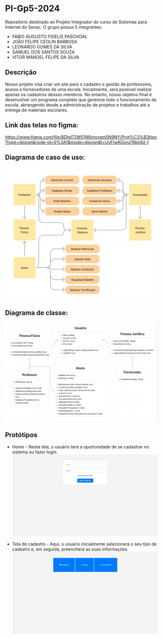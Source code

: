 # PI-Gp5-2024
Repositório destinado ao Projeto Integrador do curso de Sistemas para Internet do Senac. O grupo possui 5 integrantes:

- FABIO AUGUSTO FIDELIS PASCHOAL
- JOÃO FELIPE CEOLIN BARBOSA
- LEONARDO GOMES DA SILVA
- SAMUEL DOS SANTOS SOUZA
- VITOR MANOEL FELIPE DA SILVA

## Descrição
Nosso projeto visa criar um site para o cadastro e gestão de professores, alunos e fornecedores de uma escola. Inicialmente, será possível realizar apenas os cadastros desses membros. No entanto, nosso objetivo final é desenvolver um programa completo que gerencie todo o funcionamento da escola, abrangendo desde a administração de projetos e trabalhos até a entrega de materiais escolares.

## Link das telas no figma:
https://www.figma.com/file/8DIgI72W51N6mxxgm5N9NY/Prot%C3%B3tipo?type=design&node-id=0%3A1&mode=design&t=UyFtwKGxnz1Npl4d-1 

## Diagrama de caso de uso:
![image](/docs/caso.jpg)

## Diagrama de classe:
![image](/docs/classe.jpg)

## Protótipos
- Home - Nesta tela, o usuário terá a oportunidade de se cadastrar no sistema ou fazer login.
![image](/docs/home.jpg)

- Tela de cadastro - Aqui, o usuário inicialmente selecionará o seu tipo de cadastro e, em seguida, preencherá as suas informações.
![image](/docs/cadastro.jpg)
